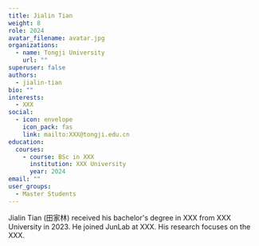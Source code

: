 ```yaml
---
title: Jialin Tian
weight: 8
role: 2024
avatar_filename: avatar.jpg
organizations:
  - name: Tongji University
    url: ""
superuser: false
authors:
  - jialin-tian
bio: ""
interests:
  - XXX
social:
  - icon: envelope
    icon_pack: fas
    link: mailto:XXX@tongji.edu.cn
education:
  courses:
    - course: BSc in XXX
      institution: XXX University
      year: 2024
email: ""
user_groups:
  - Master Students
---
```

Jialin Tian (田家林) received his bachelor's degree in XXX from XXX University in 2023. He joined JunLab at XXX. His research focuses on the XXX.
